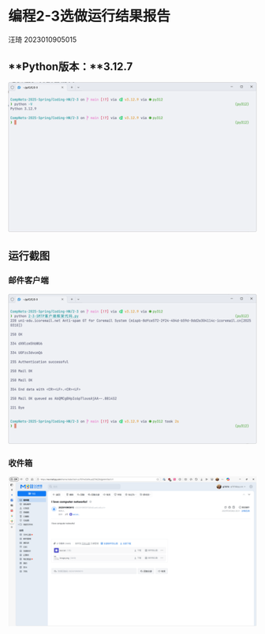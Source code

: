 # 编程2-3选做运行结果报告

汪琦 2023010905015

## **Python版本：**3.12.7

![image-20250530203138406](./编程2-2选做运行结果报告.assets/image-20250530203138406.png)

## **运行截图**

### 邮件客户端

![image-20250530203200846](./编程2-2选做运行结果报告.assets/image-20250530203200846.png)

### 收件箱

![image-20250530203318979](./编程2-2选做运行结果报告.assets/image-20250530203318979.png)
